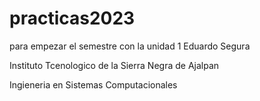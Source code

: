 # practicas2023
para empezar el semestre con la unidad 1 
Eduardo Segura  

Instituto Tcenologico de la Sierra Negra de Ajalpan
 
 Ingieneria en Sistemas Computacionales
 
